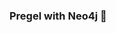 ### Pregel with Neo4j 🚀



































































































































 
















































































































































































































































